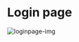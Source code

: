 # Login page
![loginpage-img](https://user-images.githubusercontent.com/85687950/174008842-f3a97e98-48df-40ec-bffa-7724287d08f4.svg)
